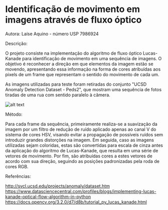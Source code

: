 # Identificação de movimento em imagens através de fluxo óptico

Autora: Laíse Aquino - número USP 7986924

Descrição:

O projeto consiste na implementação do algoritmo de fluxo óptico Lucas-Kanade para identificação de movimento em uma sequência de imagens. O objetivo é reconhecer a direção em que elementos da imagem estão se movendo, apresentando essa informação na forma de cores atribuídas aos pixels de um frame que representam o sentido do movimento de cada um.

As imagens utilizadas para teste foram retiradas do conjunto "UCSD Anomaly Detection Dataset - Peds2", que mostram uma sequência de fotos tiradas de uma rua com sentido paralelo à câmera.

![alt text](https://raw.githubusercontent.com/LadyZizi34/LKOpticalFlow/master/Images/85.png)

Método:

Para cada frame da sequência, primeiramente realiza-se a suavização da imagem por um filtro de redução de ruído aplicado apenas ao canal V do sistema de cores HSV, visando evitar a propagação de possíveis ruídos sem introduzir grandes distorções na imagem. Em seguida, caso as imagens utilizadas sejam coloridas, estas são convertidas para escala de cinza antes da aplicação do algoritmo de Lucas-Kanade, que resulta em uma série de vetores de movimento. Por fim, são atribuídas cores a estes vetores de acordo com sua direção, seguindo as posições padronizadas pela roda de cores RGB. 

Referências:

http://svcl.ucsd.edu/projects/anomaly/dataset.htm
https://www.datasciencecentral.com/profiles/blogs/implementing-lucas-kanade-optical-flow-algorithm-in-python
https://docs.opencv.org/3.2.0/d7/d8b/tutorial_py_lucas_kanade.html